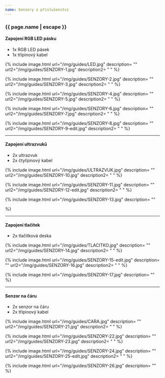 ```yaml
---
name: Senzory a příslušenství
---
```

### {{ page.name | escape }}

#### Zapojení RGB LED pásku 

- 1x RGB LED pásek
- 1x třípinový kabel

{% include image.html
    url="/img/guides/LED.jpg"
    description=
        ""
    url2="/img/guides/SENZORY-1.jpg"
    description2=
        " "
%}

{% include image.html
    url="/img/guides/SENZORY-2.jpg"
    description=
        ""
    url2="/img/guides/SENZORY-3.jpg"
    description2=
        " "
%}

{% include image.html
    url="/img/guides/SENZORY-4.jpg"
    description=
        ""
    url2="/img/guides/SENZORY-5.jpg"
    description2=
        " "
%}

{% include image.html
    url="/img/guides/SENZORY-6.jpg"
    description=
        ""
    url2="/img/guides/SENZORY-7.jpg"
    description2=
        " "
%}

{% include image.html
    url="/img/guides/SENZORY-8.jpg"
    description=
        ""
    url2="/img/guides/SENZORY-9-edit.jpg"
    description2=
        " "
%}

---

#### Zapojení ultrazvuků

- 2x ultrazvuk
- 2x čtyřpinový kabel 

{% include image.html
    url="/img/guides/ULTRAZVUK.jpg"
    description=
        ""
    url2="/img/guides/SENZORY-10.jpg"
    description2=
        " "
%}

{% include image.html
    url="/img/guides/SENZORY-11.jpg"
    description=
        ""
    url2="/img/guides/SENZORY-12-edit.jpg"
    description2=
        " "
%}

{% include image.html
    url="/img/guides/SENZORY-13.jpg"
    description=
        ""

%}

---

#### Zapojení tlačítek

- 2x tlačítková deska


{% include image.html
    url="/img/guides/TLACITKO.jpg"
    description=
        ""
    url2="/img/guides/SENZORY-14.jpg"
    description2=
        " "
%}

{% include image.html
    url="/img/guides/SENZORY-15-edit.jpg"
    description=
        ""
    url2="/img/guides/SENZORY-16.jpg"
    description2=
        " "
%}

{% include image.html
    url="/img/guides/SENZORY-17.jpg"
    description=
        ""
%}

---

#### Senzor na čáru

- 2x senzor na čáru
- 2x třípinový kabel

{% include image.html
    url="/img/guides/CARA.jpg"
    description=
        ""
    url2="/img/guides/SENZORY-21.jpg"
    description2=
        " "
%}

{% include image.html
    url="/img/guides/SENZORY-22.jpg"
    description=
        ""
    url2="/img/guides/SENZORY-23.jpg"
    description2=
        " "
%}

{% include image.html
    url="/img/guides/SENZORY-24.jpg"
    description=
        ""
    url2="/img/guides/SENZORY-25-edit.jpg"
    description2=
        " "
%}

{% include image.html
    url="/img/guides/SENZORY-26.jpg"
    description=
        ""
%}

